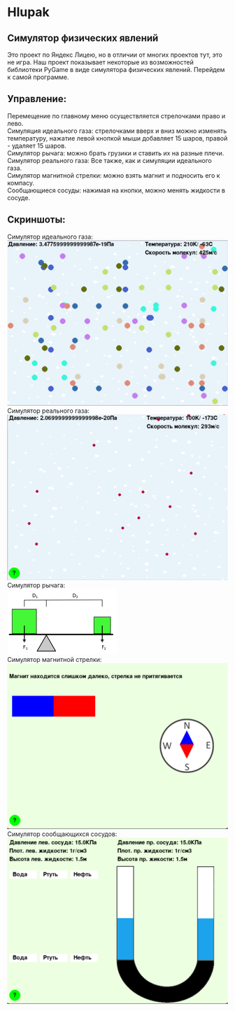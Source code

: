 # Hlupak
Симулятор физических явлений
----------------------------
Это проект по Яндекс Лицею, но в отличии от многих проектов тут, это не игра. Наш проект показывает некоторые из возможностей библиотеки PyGame в виде
симулятора физических явлений. Перейдем к самой программе.

Управление: 
----------
Перемещение по главному меню осуществляется стрелочками право и лево. \
Симуляция идеального газа: стрелочками вверх и вниз можно изменять температуру, нажатие левой кнопкой мыши добавляет 15 шаров, правой - удаляет 15 шаров.\
Симулятор рычага: можно брать грузики и ставить их на разные плечи.\
Симулятор реального газа: Все также, как и симуляции идеального газа.\
Симулятор магнитной стрелки: можно взять магнит и подносить его к компасу.\
Сообщающиеся сосуды: нажимая на кнопки, можно менять жидкости в сосуде.

Скриншоты:
---------
Симулятор идеального газа: \
![alt text](data/images/gases.png "")
Симулятор реального газа: \
![alt text](data/images/real_gases.png "")
Симулятор рычага: \
![alt text](data/images/lever.png "") \
Симулятор магнитной стрелки: \
![alt text](data/images/magnets.png "")
Симулятор сообщающихся сосудов:\
![alt text](data/images/vas.png "")
